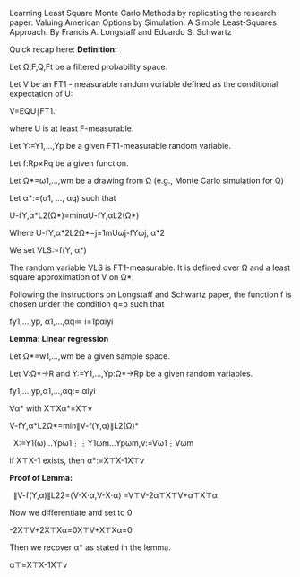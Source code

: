 Learning Least Square Monte Carlo Methods by replicating the research paper: Valuing American Options by Simulation: A Simple Least-Squares Approach. By Francis A. Longstaff and Eduardo S. Schwartz

Quick recap here:
**Definition:**

Let Ω,F,Q,Ft be a filtered probability space.

Let V be an FT1 - measurable random voriable defined as the conditional expectation of U:

V=EQU∣FT1. 

where U is at least F-measurable.

Let Y:=Y1,…,Yp be a given FT1-measurable random variable.

Let f:Rp×Rq be a given function.

Let Ω\*=ω1,…,wm be a drawing from Ω (e.g., Monte Carlo simulation for Q)

Let α\*:=(α1, …, αq) such that

U-fY,α\*L2(Ω\*)=minαU-fY,αL2(Ω\*)

Where U-fY,α\*2L2Ω\*=j=1mUωj-fYωj, α\*2

We set VLS:=f(Y, α\*)

The random variable VLS is FT1-measurable. It is defined over Ω and a least square approximation of V on Ω\*.



Following the instructions on Longstaff and Schwartz paper, the function f is chosen under the condition q=p such that

fy1,…,yp, α1,…,αq≔ i=1pαiyi

**Lemma: Linear regression**


Let Ω\*=w1,…,wm be a given sample space.


Let V:Ω\*→R and Y:=Y1,…,Yp:Ω\*→Rp be a given random variables.

fy1,…,yp,α1,…,αq:= αiyi

∀α\* with X⊤Xα\*=X⊤v

V-fY,α\*L2Ω\*=min∥V-f(Y,α)∥L2(Ω)\*

` `X:=Y1(ω)…Ypω1⋮⋮Y1ωm…Ypωm,v:=Vω1⋮Vωm


if X⊤X-1 exists, then α\*:=X⊤X-1X⊤v

**Proof of Lemma:**

` `∥V-f(Y,α)∥L22=⟨V-X⋅α,V-X⋅α⟩ =V⊤V-2α⊤X⊤V+α⊤X⊤α

Now we differentiate and set to 0

-2X⊤V+2X⊤Xα=0X⊤V+X⊤Xα=0

Then we recover α\* as stated in the lemma.

α⊤=X⊤X-1X⊤v
